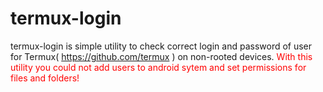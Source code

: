 # termux-login
termux-login is simple utility to check correct login and password of user for Termux( https://github.com/termux ) on non-rooted devices.
<font color="red"> With this utility you could not add users to android sytem and set permissions for files and folders! </font>
